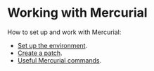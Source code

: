 # Working with Mercurial

How to set up and work with Mercurial:
* [Set up the environment](setting_mercurial_environment.md).
* [Create a patch](creating_mercurial_patch.md).
* [Useful Mercurial commands](useful_mercurial_commands.md).
